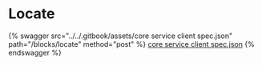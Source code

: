 # Locate

{% swagger src="../../.gitbook/assets/core service client spec.json" path="/blocks/locate" method="post" %}
[core service client spec.json](<../../.gitbook/assets/core service client spec.json>)
{% endswagger %}
